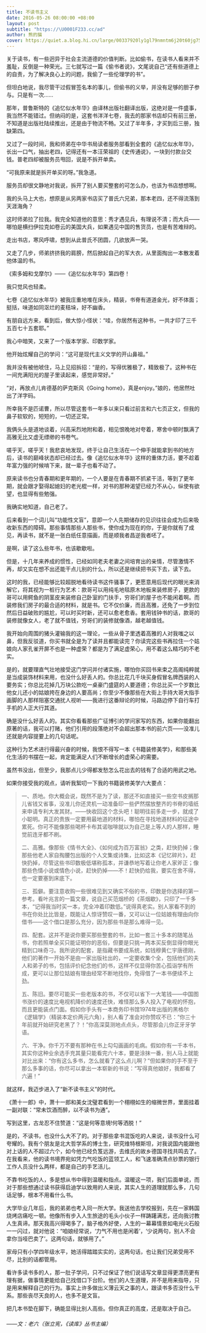 ```yaml
---
title: 不读书主义
date: 2016-05-26 08:00:00 +08:00
layout: post
subtitle: "https://\U0001F233.cc/ad"
author: 熊的猫
cover: https://quiet.a.blog.hi.cn/large/00337920ly1gl79nmntm6j20t60jg75o.jpg
---
```


关于读书，有一些迥异于社会主流道德的价值判断。比如偷书，在读书人看来并不羞耻，反倒是一种荣光。三七就写过一篇《偷书者说》，文尾说自己“还有些道德上的自责，为了解决良心上的问题，我偷了一些伦理学的书”。

但坦白地说，我尽管干过假冒签名本的事儿，但偷书的义举，并没有足够的胆子参与。只是有一次……

那年，普鲁斯特的《追忆似水年华》由译林出版社翻译出版，这绝对是一件盛事，我当然不能错过。但纳闷的是，这套书洋洋七卷，我去的那家书店却只有前三册，不知道是出版社陆续推出，还是由于物流不畅。又过了半年多，才买到后三册，独缺第四。

又过了一段时间，我和师弟在中华书局读者服务部看到全套的《追忆似水年华》，长出一口气，抽出老四，记得还有一本汪荣祖的《史传通说》，一块到付款台交钱。普老四却被服务员甩回，说是不拆开单卖。

“可我原来就是拆开单买的呀。”我急道。

服务员却很文静地对我说，拆开了别人要买整套的可怎么办，也该为书店想想啊。

我的头马上大也，想原是从另两家书店买了普氏六兄弟，那本老四，还不得流落到天涯海角？

这时师弟拉了拉我。我完全知道他的意思：秀才遇见兵，有理说不清；而大兵——哪怕是横扫伊拉克如卷云的美国大兵，如果遇见中国的售货员，也是有苦难辩的。

走出书店，寒风呼啸，想到从此普氏不团圆，几欲放声一哭。

又走了几步，师弟挤挤我的肩膀，然后掀起自己的军大衣，从里面掏出一本散发着他体温的书。

《索多姆和戈摩尔》——《追忆似水年华》第四卷！

我只觉风也轻柔。

七卷《追忆似水年华》被我庄重地堆在床头，精装，书脊有道道金光，好不体面；挺括，味道如同沤烂的麦秸垛，好不幽香。

有朋自远方来，看到后，做大惊小怪状：“哇，你居然有这种书，一共才印了三千五百七十五套耶。”

我心中暗笑，又来了一个版本学家、印数学家。

他开始炫耀自己的学问：“这可是现代主义文学的开山鼻祖。”

我并没有被他唬住，马上见招拆招：“是的，写得优雅极了，精致极了。这种书在一间充满阳光的屋子里读起来，感觉非常好。”

“对，再放点儿肯德基的萨克斯风《Going home》，真是enjoy。”娘的，他居然吐出了洋字码。

所幸我不是匹诺曹，所以尽管这套书一年多以来只看过前言和六七页正文，但我的鼻子软软的，短短的，一切还正常。

我俩头头是道地谈着，兴高采烈地附和着，相见恨晚地对夸着，寒舍中顿时飘满了高雅无比又虚无缥缈的书卷气。

嗟乎天，嗟乎天！我悲哀地发现，终于让自己生活在一个伸手就能拿到书的地方后，读书的巅峰状态却已经过去。像《追忆似水年华》这样的重体力活，要不趁着年富力强的时候啃下来，就一辈子也看不动了。

原来读书也分青春期和更年期的，一个人要是在青春期不抓紧干活，等到了更年期，就会跟才娶得起媳妇的老光棍一样，对书的那种渴望已经力不从心，纵使有欲望，也显得有些勉强。

我确实地知道，自己老了。

后来看到一个词儿叫“功能性文盲”，意即一个人先期储存的见识往往会成为后来吸收新东西的障碍。那些事情那些人那些书，使你成为现在的你，于是你就有了成见，再读书，就不是一张白纸任意描画，而是顺我者昌逆我者呸了。

是啊，读了这么些年书，也该歇歇啦。

但是，十几年来养成的惯性，已经如同老夫老妻之间培育出的亲情，尽管激情不再，却又实在想不出还能干点儿别的什么，所以还是继续把书买下去，读下去。

这时的我，已经能够比较超脱地看待读书这件骚事了，更愿意用后现代的眼光来消解它，将其视为一桩行为艺术：款哥可以用纯毛地毯原木地板来装修房子，更款的哥可以用鳄鱼的阴茎皮来装修自己卧室的门扶手，穷哥们的屋子也不能闲着啊。而装修我们房子的最合适的材料，就是书。它不仅价廉，而且高雅，还免了一步到位然后日益破败的尴尬，可以时买时新，还可以愈老愈香。套用钱钟书的话，款哥的装修就像女人，老了就不值钱，穷哥们的装修就像酒，越老越值钱。

我开始向周围的猪头灌输我的这一理论，一些从骨子里透着高雅的人对我嗤之以鼻，但我反驳道，你买书就全是为了读并且都能读完？你读完这些书再拉住一个姑娘向人家孔雀开屏不也是一种虚荣？都是为了满足虚荣心，用不着这么精巧的不老实。

是的，就要理直气壮地接受这门学问并付诸实施，哪怕你买回书来束之高阁纯粹就是当成装饰材料来用，也没什么好丢人的。你总比花几千块买身假冒名牌西装的人要务实；你总比花掉几万块公款吃一桌豪门盛筵的人要道德；你总比买一个岁数比他女儿还小的姑娘挎在身边的人要高尚；你至少不像那些在大街上手持大哥大指手画脚的人那样阻塞交通扰人视听——我进行这番辩论的时候，马路边停下自行车打手机的人正大行其道。

确是没什么好丢人的。其实你看看那些广征博引的学问家写的东西，如果你能翻出原著的话，我可以打赌，他们引用的段落绝对不会超出那本书的前六页——没准儿还就是内容提要上的几句话呢。

这种行为艺术进行得最兴奋的时候，我恨不得写一本《书籍装修美学》，和那些美化生活的书摆在一起，肯定能满足人们不断增长的虚荣心的需要。

虽然书没出，但至少，我那点儿少得都发愁怎么花出去的钱有了合适的用武之地。

如果你接受我的观点，请听我絮叨一下我的书籍装修美学六大要点：

>一、质地。你大概会说，既然不是为了读，那还不如直接买一些空书皮搁那儿省钱又省事，没准儿你还灵机一动准备印一些俨然摆放整齐的书脊的墙纸来申请专利大发其财。——快收回这个念头吧！聪明往前多走一步，就成了小聪明。真正的贵族一定要用最地道的材料，哪怕在寻找地道材料的征途中累死。你可不能像那些喝杯卡布其诺咖啡就以为自己是上等人的人那样，睡觉前连牙都不刷。
>
>二、高雅。像那些《情书大全》、《如何成为百万富翁》之类，赶快扔掉；像那些他老人家自掏腰包出版的个人文集或诗集，比如这本《记忆碎片》，赶快扔掉，尽管这些书印数极低堪称孤本，并谦恭地写着让你老人家斧正；像那些色情小说或情色小说，赶快扔掉——不！赶快扔给我，要实在舍不得，也一定要塞到床底下。
>
>三、孤僻。要注意收购一些很难见到又确实不俗的书，印数是你选择的第一参考。看叶兆言的一篇文章，说自己买范烟桥的《茶烟歇》，只印了一千多本，“记得我当时买一本，完全冲着印数低。”说得真老实。别人家看不到的书在你处比比皆是，既能让人惊讶赞叹一番，又可以让一位姑娘有理由向你借书——这个借口是那么充分，因为那些书是那么难得一见。
>
>四、配套。这并不是说你要买那些整套的书，比如一套三十多本的随笔丛书，你若照单全买只能证明你的恶俗，但要是只挑一两本买反倒显得你眼光精到口味奇刁。我所说的配套，是指藏书要成系统，如钱穆黄仁宇唐德刚，他们的著作一开始不是由一家出版社出的，一定要收集个全，包括他们的夫人和弟子的书，包括评价纪念他们的书，这样不仅显得你苦心孤诣学有所成，更可以让那位姑娘有理由经常不断地找你，免得借了一本书便续不上劲。
>
>五、陈旧。要尽可能买一些老版本的书，不仅可以省下一大笔钱——中国图书涨价的速度比电视机降价的速度还快，难怪那么多人投入了电视的怀抱，而且更能装点门面。假如你手头有一本商务印书馆1974年出版的黑格尔《逻辑学》（精装本定价两元六角），别人看了准会对你赞叹不已：“你三十年前就开始研究老黑了？！”你高深莫测地点点头，尽管那会儿你正牙牙学语。
>
>六、干净。你千万不要有那种在书上勾勾画画的毛病。假如你有一千本书，其实你这种业余选手充其量只能看完六十本，要是涂抹一番，别人马上就能对比出来：“你有这么多书，怎么就看了这么点儿啊？”但如果你的手不至于那么多事的话，你尽可以拿出一本崭新的书说：“写得真他娘好，我都看了六遍！”

就这样，我迈步进入了“新不读书主义”的时代。

《萧十一郎》中，萧十一郎和美女沈璧君看到一个栩栩如生的缩微世界，里面挂着一副对联：“常未饮酒而醉，以不读书为通”。

写到这里，古龙忍不住赞道：“这是何等意境!何等洒脱！”

是的，不读书，也没什么大不了的。对于那些拿书混饭吃的人来说，读书没什么可夸耀的。我有个朋友是北大哲学系的博士生，研究维特根斯坦，对我说国内能跟他对上话的人不超过六个，如今他已经负笈远游，去维氏的故乡德国寻找共鸣去了。在我看来，他的读书境界宛如凭力气吃饭的蓝领工人，和飞速准确清点钞票的银行工作人员没什么两样，都是自己的手艺活儿。

不靠书吃饭的人，多是想从书中得到温暖和指点。温暖这一项，我们后面单说，而对于那些想通过读书获得启迪学以致用的人来说，其实人生的道理就那么多，几句话足够，根本不用看什么书。

大学毕业几年后，我的弟弟也考入同一所大学。我送他去学校报到，先在一家韩国烧烤店痛吃一顿。他像所有步入人生旅途的毛头小伙子一样踌躇满志，还向我讨教人生真谛。那天我高兴得喝多了，脑子格外好使，人生的一幕幕情景如电光火石般一一闪过，就对他说：“咱娘经常说，‘力气不用也是闲着’，‘少说两句，别人不会拿你当哑巴卖了’。这两句话，就够用了。”

家母只有小学四年级水平，她活得踏踏实实的，这两句话，也让我们兄弟受用不尽，比别的话都管用。

看许多读书多的人，那一肚子学问，只不过保证了他们说话写文章显得更漂亮更有理有据，做事情更能给自己找借口下台阶。他们的人生道理，并不是用来指导，只是用来解释自己的行为。事实上许多做出义薄云天之事的人，跟读书多否没什么干系。那些丧尽天良的人，也多不是文盲。

把几本书垫在脚下，确能显得比别人高些。但你真正的高度，还是取决于自己。

###### ——文：老六（张立宪，《读库》丛书主编）